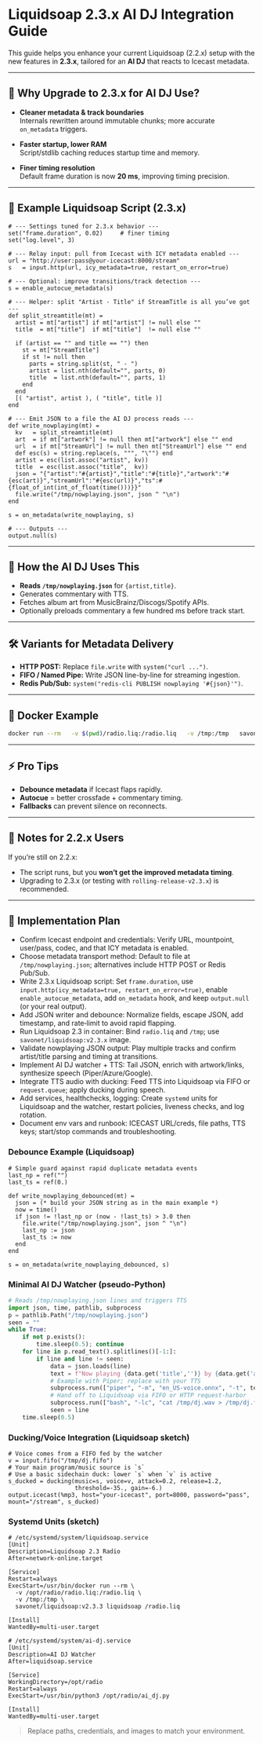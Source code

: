 # Liquidsoap 2.3.x AI DJ Integration Guide

This guide helps you enhance your current Liquidsoap (2.2.x) setup with the new features in **2.3.x**, tailored for an **AI DJ** that reacts to Icecast metadata.

---

## 🚀 Why Upgrade to 2.3.x for AI DJ Use?

- **Cleaner metadata & track boundaries**  
  Internals rewritten around immutable chunks; more accurate `on_metadata` triggers.

- **Faster startup, lower RAM**  
  Script/stdlib caching reduces startup time and memory.

- **Finer timing resolution**  
  Default frame duration is now **20 ms**, improving timing precision.

---

## 🔧 Example Liquidsoap Script (2.3.x)

```liquidsoap
# --- Settings tuned for 2.3.x behavior ---
set("frame.duration", 0.02)     # finer timing
set("log.level", 3)

# --- Relay input: pull from Icecast with ICY metadata enabled ---
url = "http://user:pass@your-icecast:8000/stream"
s   = input.http(url, icy_metadata=true, restart_on_error=true)

# --- Optional: improve transitions/track detection ---
s = enable_autocue_metadata(s)

# --- Helper: split "Artist - Title" if StreamTitle is all you’ve got ---
def split_streamtitle(mt) =
  artist = mt["artist"] if mt["artist"] != null else ""
  title  = mt["title"]  if mt["title"]  != null else ""

  if (artist == "" and title == "") then
    st = mt["StreamTitle"]
    if st != null then
      parts = string.split(st, " - ")
      artist = list.nth(default="", parts, 0)
      title  = list.nth(default="", parts, 1)
    end
  end
  [( "artist", artist ), ( "title", title )]
end

# --- Emit JSON to a file the AI DJ process reads ---
def write_nowplaying(mt) =
  kv   = split_streamtitle(mt)
  art  = if mt["artwork"] != null then mt["artwork"] else "" end
  url  = if mt["StreamUrl"] != null then mt["StreamUrl"] else "" end
  def esc(s) = string.replace(s, """, "\"") end
  artist = esc(list.assoc("artist", kv))
  title  = esc(list.assoc("title",  kv))
  json = "{"artist":"#{artist}","title":"#{title}","artwork":"#{esc(art)}","streamUrl":"#{esc(url)}","ts":#{float_of_int(int_of_float(time()))}}"
  file.write("/tmp/nowplaying.json", json ^ "\n")
end

s = on_metadata(write_nowplaying, s)

# --- Outputs ---
output.null(s)
```

---

## 📡 How the AI DJ Uses This

- **Reads `/tmp/nowplaying.json`** for `{artist,title}`.  
- Generates commentary with TTS.  
- Fetches album art from MusicBrainz/Discogs/Spotify APIs.  
- Optionally preloads commentary a few hundred ms before track start.

---

## 🛠 Variants for Metadata Delivery

- **HTTP POST:** Replace `file.write` with `system("curl ...")`.  
- **FIFO / Named Pipe:** Write JSON line-by-line for streaming ingestion.  
- **Redis Pub/Sub:** `system("redis-cli PUBLISH nowplaying '#{json}'")`.

---

## 🐳 Docker Example

```bash
docker run --rm   -v $(pwd)/radio.liq:/radio.liq   -v /tmp:/tmp   savonet/liquidsoap:v2.3.3   liquidsoap /radio.liq
```

---

## ⚡ Pro Tips

- **Debounce metadata** if Icecast flaps rapidly.  
- **Autocue** = better crossfade + commentary timing.  
- **Fallbacks** can prevent silence on reconnects.

---

## 📌 Notes for 2.2.x Users

If you’re still on 2.2.x:  
- The script runs, but you **won’t get the improved metadata timing**.  
- Upgrading to 2.3.x (or testing with `rolling-release-v2.3.x`) is recommended.
 
---

## 🧭 Implementation Plan

- Confirm Icecast endpoint and credentials: Verify URL, mountpoint, user/pass, codec, and that ICY metadata is enabled.
- Choose metadata transport method: Default to file at `/tmp/nowplaying.json`; alternatives include HTTP POST or Redis Pub/Sub.
- Write 2.3.x Liquidsoap script: Set `frame.duration`, use `input.http(icy_metadata=true, restart_on_error=true)`, enable `enable_autocue_metadata`, add `on_metadata` hook, and keep `output.null` (or your real output).
- Add JSON writer and debounce: Normalize fields, escape JSON, add timestamp, and rate‑limit to avoid rapid flapping.
- Run Liquidsoap 2.3 in container: Bind `radio.liq` and `/tmp`; use `savonet/liquidsoap:v2.3.x` image.
- Validate nowplaying JSON output: Play multiple tracks and confirm artist/title parsing and timing at transitions.
- Implement AI DJ watcher + TTS: Tail JSON, enrich with artwork/links, synthesize speech (Piper/Azure/Google).
- Integrate TTS audio with ducking: Feed TTS into Liquidsoap via FIFO or `request.queue`; apply ducking during speech.
- Add services, healthchecks, logging: Create `systemd` units for Liquidsoap and the watcher, restart policies, liveness checks, and log rotation.
- Document env vars and runbook: ICECAST URL/creds, file paths, TTS keys; start/stop commands and troubleshooting.

### Debounce Example (Liquidsoap)

```liquidsoap
# Simple guard against rapid duplicate metadata events
last_np = ref("")
last_ts = ref(0.)

def write_nowplaying_debounced(mt) =
  json = (* build your JSON string as in the main example *)
  now = time()
  if json != !last_np or (now - !last_ts) > 3.0 then
    file.write("/tmp/nowplaying.json", json ^ "\n")
    last_np := json
    last_ts := now
  end
end

s = on_metadata(write_nowplaying_debounced, s)
```

### Minimal AI DJ Watcher (pseudo‑Python)

```python
# Reads /tmp/nowplaying.json lines and triggers TTS
import json, time, pathlib, subprocess
p = pathlib.Path("/tmp/nowplaying.json")
seen = ""
while True:
    if not p.exists():
        time.sleep(0.5); continue
    for line in p.read_text().splitlines()[-1:]:
        if line and line != seen:
            data = json.loads(line)
            text = f"Now playing {data.get('title','')} by {data.get('artist','')}"
            # Example with Piper; replace with your TTS
            subprocess.run(["piper", "-m", "en_US-voice.onnx", "-t", text, "-o", "/tmp/dj.wav"]) 
            # Hand off to Liquidsoap via FIFO or HTTP request-harbor
            subprocess.run(["bash", "-lc", "cat /tmp/dj.wav > /tmp/dj.fifo"]) 
            seen = line
    time.sleep(0.5)
```

### Ducking/Voice Integration (Liquidsoap sketch)

```liquidsoap
# Voice comes from a FIFO fed by the watcher
v = input.fifo("/tmp/dj.fifo")
# Your main program/music source is `s`
# Use a basic sidechain duck: lower `s` when `v` is active
s_ducked = ducking(music=s, voice=v, attack=0.2, release=1.2, 
                   threshold=-35., gain=-6.)
output.icecast(%mp3, host="your-icecast", port=8000, password="pass", mount="/stream", s_ducked)
```

### Systemd Units (sketch)

```
# /etc/systemd/system/liquidsoap.service
[Unit]
Description=Liquidsoap 2.3 Radio
After=network-online.target

[Service]
Restart=always
ExecStart=/usr/bin/docker run --rm \
  -v /opt/radio/radio.liq:/radio.liq \
  -v /tmp:/tmp \
  savonet/liquidsoap:v2.3.3 liquidsoap /radio.liq

[Install]
WantedBy=multi-user.target
```

```
# /etc/systemd/system/ai-dj.service
[Unit]
Description=AI DJ Watcher
After=liquidsoap.service

[Service]
WorkingDirectory=/opt/radio
Restart=always
ExecStart=/usr/bin/python3 /opt/radio/ai_dj.py

[Install]
WantedBy=multi-user.target
```

> Replace paths, credentials, and images to match your environment.
